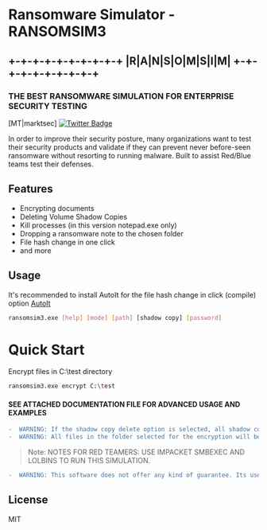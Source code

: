 # Ransomware Simulator - RANSOMSIM3
## +-+-+-+-+-+-+-+-+-+ |R|A|N|S|O|M|S|I|M| +-+-+-+-+-+-+-+-+-+
### THE BEST RANSOMWARE SIMULATION FOR ENTERPRISE SECURITY TESTING

[MT|marktsec]
[![Twitter Badge](https://img.shields.io/badge/Twitter-Profile-informational?style=flat&logo=twitter&logoColor=white&color=1CA2F1)](https://twitter.com/marktsec46065)


In order to improve their security posture, many organizations want to test their security products and validate if they can prevent never before-seen ransomware without resorting to running malware. Built to assist Red/Blue teams test their defenses.

## Features
- Encrypting documents
- Deleting Volume Shadow Copies
- Kill processes (in this version notepad.exe only)
- Dropping a ransomware note to the chosen folder
- File hash change in one click
- and more

## Usage

It's recommended to install AutoIt for the file hash change in click (compile) option
[AutoIt](https://www.autoitscript.com/site/) 

```sh
ransomsim3.exe [help] [mode] [path] [shadow copy] [password]
```

# Quick Start
Encrypt files in C:\test directory
```sh
ransomsim3.exe encrypt C:\test
```
#### SEE ATTACHED DOCUMENTATION FILE FOR ADVANCED USAGE AND EXAMPLES

```diff
-  WARNING: If the shadow copy delete option is selected, all shadow copies will be deleted.
-  WARNING: All files in the folder selected for the encryption will be encrypted.
```

> Note: NOTES FOR RED TEAMERS: USE IMPACKET SMBEXEC AND LOLBINS TO RUN THIS SIMULATION.


```diff
-  WARNING: This software does not offer any kind of guarantee. Its use is exclusive for educational environments and / or security audits with the corresponding consent of the client. I am not responsible for its misuse or for any possible damage caused by it.
```

## License

MIT


